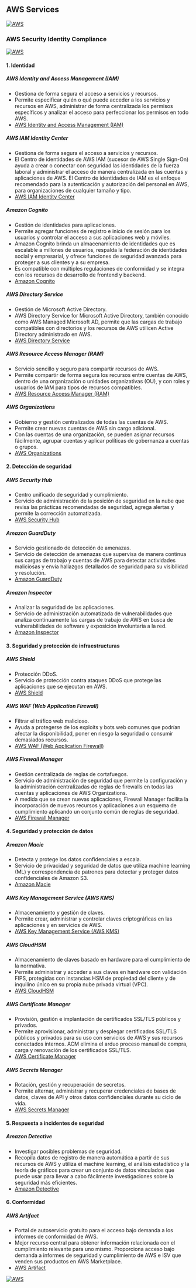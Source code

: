 ## AWS Services
[![AWS](https://img.shields.io/badge/AWS_Services-ff9900?style=for-the-badge&logo=amazon&logoColor=white&labelColor=101010)](https://github.com/Alberto-mt/AWS/blob/main/Resumen_Servicios_AWS/index.md)

### AWS Security Identity Compliance
[![AWS](https://img.shields.io/badge/AWS_Security_Identity_Compliance-447ac0?style=for-the-badge&logo=amazon&logoColor=white&labelColor=101010)](https://github.com/Alberto-mt/AWS/blob/main/Resumen_Servicios_AWS/categories/AWS_Security_Identity_Compliance.md)

#### 1. Identidad
##### **AWS Identity and Access Management (IAM)**
- Gestiona de forma segura el acceso a servicios y recursos.
- Permite especificar quién o qué puede acceder a los servicios y recursos en AWS, administrar de forma centralizada los permisos específicos y analizar el acceso para perfeccionar los permisos en todo AWS.
- [AWS Identity and Access Management (IAM)](https://aws.amazon.com/es/iam/)

##### **AWS IAM Identity Center**
- Gestiona de forma segura el acceso a servicios y recursos.
- El Centro de identidades de AWS IAM (sucesor de AWS Single Sign-On) ayuda a crear o conectar con seguridad las identidades de la fuerza laboral y administrar el acceso de manera centralizada en las cuentas y aplicaciones de AWS. El Centro de identidades de IAM es el enfoque recomendado para la autenticación y autorización del personal en AWS, para organizaciones de cualquier tamaño y tipo.
- [AWS IAM Identity Center](https://aws.amazon.com/es/iam/identity-center/)

##### **Amazon Cognito**
- Gestión de identidades para aplicaciones.
- Permite agregar funciones de registro e inicio de sesión para los usuarios y controlar el acceso a sus aplicaciones web y móviles.
- Amazon Cognito brinda un almacenamiento de identidades que es escalable a millones de usuarios, respalda la federación de identidades social y empresarial, y ofrece funciones de seguridad avanzada para proteger a sus clientes y a su empresa.
- Es compatible con múltiples regulaciones de conformidad y se integra con los recursos de desarrollo de frontend y backend.
- [Amazon Cognito](https://aws.amazon.com/es/cognito/)

##### **AWS Directory Service**
- Gestión de Microsoft Active Directory.
- AWS Directory Service for Microsoft Active Directory, también conocido como AWS Managed Microsoft AD, permite que las cargas de trabajo compatibles con directorios y los recursos de AWS utilicen Active Directory administrado en AWS.
- [AWS Directory Service](https://aws.amazon.com/es/directoryservice/)

##### **AWS Resource Access Manager (RAM)**
- Servicio sencillo y seguro para compartir recursos de AWS.
- Permite compartir de forma segura los recursos entre cuentas de AWS, dentro de una organización o unidades organizativas (OU), y con roles y usuarios de IAM para tipos de recursos compatibles.
- [AWS Resource Access Manager (RAM)](https://aws.amazon.com/ram/)

##### **AWS Organizations**
- Gobierno y gestión centralizados de todas las cuentas de AWS.
- Permite crear nuevas cuentas de AWS sin cargo adicional.
- Con las cuentas de una organización, se pueden asignar recursos fácilmente, agrupar cuentas y aplicar políticas de gobernanza a cuentas o grupos.
- [AWS Organizations](https://aws.amazon.com/organizations/)

#### 2. Detección de seguridad
##### **AWS Security Hub**
- Centro unificado de seguridad y cumplimiento.
- Servicio de administración de la posición de seguridad en la nube que revisa las prácticas recomendadas de seguridad, agrega alertas y permite la corrección automatizada.
- [AWS Security Hub](https://aws.amazon.com/es/security-hub/)

##### **Amazon GuardDuty**
- Servicio gestionado de detección de amenazas.
- Servicio de detección de amenazas que supervisa de manera continua sus cargas de trabajo y cuentas de AWS para detectar actividades maliciosas y envía hallazgos detallados de seguridad para su visibilidad y resolución.
- [Amazon GuardDuty](https://aws.amazon.com/es/guardduty/)

##### **Amazon Inspector**
- Analizar la seguridad de las aplicaciones.
- Servicio de administración automatizada de vulnerabilidades que analiza continuamente las cargas de trabajo de AWS en busca de vulnerabilidades de software y exposición involuntaria a la red.
- [Amazon Inspector](https://aws.amazon.com/es/inspector/)

#### 3. Seguridad y protección de infraestructuras
##### **AWS Shield**
- Protección DDoS.
- Servicio de protección contra ataques DDoS que protege las aplicaciones que se ejecutan en AWS.
- [AWS Shield](https://aws.amazon.com/es/shield/)

##### **AWS WAF (Web Applic­ation Firewall)**
- Filtrar el tráfico web malicioso.
- Ayuda a protegerse de los exploits y bots web comunes que podrían afectar la disponibilidad, poner en riesgo la seguridad o consumir demasiados recursos.
- [AWS WAF (Web Applic­ation Firewall)](https://aws.amazon.com/es/waf/)

##### **AWS Firewall Manager**
- Gestión centralizada de reglas de cortafuegos.
- Servicio de administración de seguridad que permite la configuración y la administración centralizadas de reglas de firewalls en todas las cuentas y aplicaciones de AWS Organizations.
- A medida que se crean nuevas aplicaciones, Firewall Manager facilita la incorporación de nuevos recursos y aplicaciones a un esquema de cumplimiento aplicando un conjunto común de reglas de seguridad.
- [AWS Firewall Manager](https://aws.amazon.com/es/firewall-manager/)

#### 4. Seguridad y protección de datos
##### **Amazon Macie**
- Detecta y protege los datos confidenciales a escala.
- Servicio de privacidad y seguridad de datos que utiliza machine learning (ML) y correspondencia de patrones para detectar y proteger datos confidenciales de Amazon S3.
- [Amazon Macie](https://aws.amazon.com/es/macie/)

##### **AWS Key Management Service (AWS KMS)**
- Almacenamiento y gestión de claves.
- Permite crear, administrar y controlar claves criptográficas en las aplicaciones y en servicios de AWS.
- [AWS Key Management Service (AWS KMS)](https://aws.amazon.com/es/kms/)

##### **AWS CloudHSM**
- Almacenamiento de claves basado en hardware para el cumplimiento de la normativa.
- Permite administrar y acceder a sus claves en hardware con validación FIPS, protegidas con instancias HSM de propiedad del cliente y de inquilino único en su propia nube privada virtual (VPC).
- [AWS CloudHSM](https://aws.amazon.com/es/cloudhsm/)

##### **AWS Certificate Manager**
- Provisión, gestión e implantación de certificados SSL/TLS públicos y privados.
- Permite aprovisionar, administrar y desplegar certificados SSL/TLS públicos y privados para su uso con servicios de AWS y sus recursos conectados internos. ACM elimina el arduo proceso manual de compra, carga y renovación de los certificados SSL/TLS.
- [AWS Certificate Manager](https://aws.amazon.com/es/certificate-manager/)

##### **AWS Secrets Manager**
- Rotación, gestión y recuperación de secretos.
- Permite alternar, administrar y recuperar credenciales de bases de datos, claves de API y otros datos confidenciales durante su ciclo de vida.
- [AWS Secrets Manager](https://aws.amazon.com/es/secrets-manager/)

#### 5. Respuesta a incidentes de seguridad
##### **Amazon  Detective**
- Investigar posibles problemas de seguridad.
- Recopila datos de registro de manera automática a partir de sus recursos de AWS y utiliza el machine learning, el análisis estadístico y la teoría de gráficos para crear un conjunto de datos vinculados que puede usar para llevar a cabo fácilmente investigaciones sobre la seguridad más eficientes.
- [Amazon  Detective](https://aws.amazon.com/es/detective/)

#### 6. Conformidad
##### **AWS Artifact**
- Portal de autoservicio gratuito para el acceso bajo demanda a los informes de conformidad de AWS.
- Mejor recurso central para obtener información relacionada con el cumplimiento relevante para uno mismo. Proporciona acceso bajo demanda a informes de seguridad y cumplimiento de AWS e ISV que venden sus productos en AWS Marketplace.
- [AWS Artifact](https://aws.amazon.com/es/artifact/)

[![AWS](https://img.shields.io/badge/Inicio-447ac0?style=for-the-badge&label=&#9650;&logoColor=white&labelColor=101010)](https://github.com/Alberto-mt/AWS/blob/main/Resumen_Servicios_AWS/categories/AWS_Security_Identity_Compliance.md)
